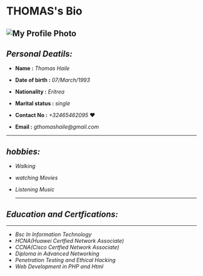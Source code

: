 
# THOMAS's Bio

![My Profile Photo](https://avatars0.githubusercontent.com/u/59530856?s=460&v=4)
---

## **_Personal Deatils:_**

* **Name :** *_Thomas Haile_*
  
* **Date of birth :** _07/March/1993_
  
* **Nationality :** _Eritrea_  
* **Marital status :** _single_
* **Contact No :** _+32465462095_ :heart:
* **Email :** _gthomashaile@gmail.com_




---
## _hobbies:_

- _Walking_
- _watching Movies_
- _Listening Music_

  ---
 ## _Education and Certfications:_
 
  ---
- _Bsc In Information Technology_
- _HCNA(Huawei Certfied Network Associate)_
- _CCNA(Cisco Certfied Network Associate)_
- _Diploma in Advanced Networking_
- _Penetration Testing and Ethical Hacking_
- _Web Development in PHP and Html_

